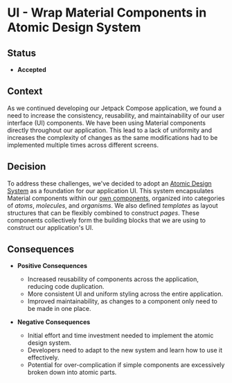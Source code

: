# UI - Wrap Material Components in Atomic Design System

## Status

- **Accepted**

## Context

As we continued developing our Jetpack Compose application, we found a need to increase the consistency, reusability,
and maintainability of our user interface (UI) components. We have been using Material components directly throughout our
application. This lead to a lack of uniformity and increases the complexity of changes as the same modifications had to
be implemented multiple times across different screens.

## Decision

To address these challenges, we've decided to adopt an
[Atomic Design System](../../../core/ui/compose/designsystem/README.md) as a foundation for our application UI.
This system encapsulates Material components within our [own components](../../../core/ui/compose/designsystem/),
organized into categories of _atoms_, _molecules_, and _organisms_. We also defined _templates_ as layout structures
that can be flexibly combined to construct _pages_. These components collectively form the building blocks that we are
using to construct our application's UI.

## Consequences

- **Positive Consequences**

  - Increased reusability of components across the application, reducing code duplication.
  - More consistent UI and uniform styling across the entire application.
  - Improved maintainability, as changes to a component only need to be made in one place.

- **Negative Consequences**

  - Initial effort and time investment needed to implement the atomic design system.
  - Developers need to adapt to the new system and learn how to use it effectively.
  - Potential for over-complication if simple components are excessively broken down into atomic parts.
